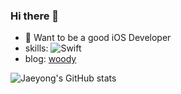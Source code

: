 ### Hi there 👋

- 🍎 Want to be a good iOS Developer 
- skills: <img alt="Swift" src ="https://img.shields.io/badge/-Swift-orange.svg"/> 
- blog: [woody](https://wodyios.tistory.com)


 ![Jaeyong's GitHub stats](https://github-readme-stats.vercel.app/api?username=wody27&show_icons=true&theme=synthwave)


<!--
**wody27/wody27** is a ✨ _special_ ✨ repository because its `README.md` (this file) appears on your GitHub profile.

Here are some ideas to get you started:

- 🔭 I’m currently working on ...

- 👯 I’m looking to collaborate on ...
- 🤔 I’m looking for help with ...
- 💬 Ask me about ...
- 📫 How to reach me: ...
- 😄 Pronouns: ...
- ⚡ Fun fact: ...
-->
